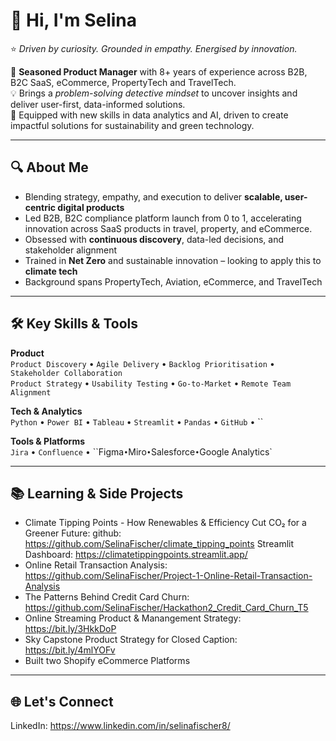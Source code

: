 # 👋 Hi, I'm Selina

⭐️ *Driven by curiosity. Grounded in empathy. Energised by innovation.*

🚀 **Seasoned Product Manager** with 8+ years of experience across B2B, B2C SaaS, eCommerce, PropertyTech and TravelTech.  
💡 Brings a *problem-solving detective mindset* to uncover insights and deliver user-first, data-informed solutions.  
🌱 Equipped with new skills in data analytics and AI, driven to create impactful solutions for sustainability and green technology.

---

## 🔍 About Me

-  Blending strategy, empathy, and execution to deliver **scalable, user-centric digital products**
-  Led B2B, B2C compliance platform launch from 0 to 1, accelerating innovation across SaaS products in travel, property, and eCommerce.
-  Obsessed with **continuous discovery**, data-led decisions, and stakeholder alignment
-  Trained in **Net Zero** and sustainable innovation – looking to apply this to **climate tech**
-  Background spans PropertyTech, Aviation, eCommerce, and TravelTech

---

## 🛠️ Key Skills & Tools

**Product**  
`Product Discovery` • `Agile Delivery` • `Backlog Prioritisation` • `Stakeholder Collaboration`  
`Product Strategy` • `Usability Testing` • `Go-to-Market` • `Remote Team Alignment`

**Tech & Analytics**  
`Python` • `Power BI` • `Tableau` • `Streamlit` • `Pandas` • `GitHub` • ``

**Tools & Platforms**  
`Jira` • `Confluence` • ``Figma` • `Miro` • `Salesforce` • `Google Analytics`

---

## 📚 Learning & Side Projects

- Climate Tipping Points - How Renewables & Efficiency Cut CO₂ for a Greener Future:
  github: https://github.com/SelinaFischer/climate_tipping_points 
  Streamlit Dashboard: https://climatetippingpoints.streamlit.app/
- Online Retail Transaction Analysis:  https://github.com/SelinaFischer/Project-1-Online-Retail-Transaction-Analysis
- The Patterns Behind Credit Card Churn: https://github.com/SelinaFischer/Hackathon2_Credit_Card_Churn_T5
- Online Streaming Product & Manangement Strategy: https://bit.ly/3HkkDoP
- Sky Capstone Product Strategy for Closed Caption: https://bit.ly/4mlYOFv
- Built two Shopify eCommerce Platforms 

---

## 🌐 Let's Connect

LinkedIn: https://www.linkedin.com/in/selinafischer8/










